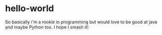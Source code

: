 # hello-world

So basically i'm a rookie in programming but would love to be good at java and maybe Python too.
I hope I smash it!

